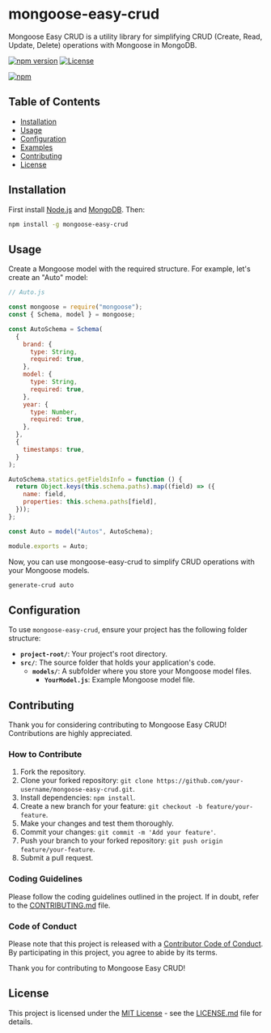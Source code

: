 # mongoose-easy-crud

Mongoose Easy CRUD is a utility library for simplifying CRUD (Create, Read, Update, Delete) operations with Mongoose in MongoDB.

[![npm version](https://badge.fury.io/js/mongoose-easy-crud.svg)](https://www.npmjs.com/package/mongoose-easy-crud)
[![License](https://img.shields.io/badge/license-MIT-blue.svg)](https://opensource.org/licenses/MIT)



[![npm](https://nodei.co/npm/mongoose-easy-crud.png)](https://www.npmjs.com/package/https://www.npmjs.com/package/mongoose-easy-crud)

## Table of Contents
- [Installation](#installation)
- [Usage](#usage)
- [Configuration](#configuration)
- [Examples](#examples)
- [Contributing](#contributing)
- [License](#license)

## Installation

First install [Node.js](http://nodejs.org/) and [MongoDB](https://www.mongodb.org/downloads). Then:

```bash
npm install -g mongoose-easy-crud
```

## Usage

Create a Mongoose model with the required structure. For example, let's create an "Auto" model:

```javascript
// Auto.js

const mongoose = require("mongoose");
const { Schema, model } = mongoose;

const AutoSchema = Schema(
  {
    brand: {
      type: String,
      required: true,
    },
    model: {
      type: String,
      required: true,
    },
    year: {
      type: Number,
      required: true,
    },
  },
  {
    timestamps: true,
  }
);

AutoSchema.statics.getFieldsInfo = function () {
  return Object.keys(this.schema.paths).map((field) => ({
    name: field,
    properties: this.schema.paths[field],
  }));
};

const Auto = model("Autos", AutoSchema);

module.exports = Auto;

```

Now, you can use mongoose-easy-crud to simplify CRUD operations with your Mongoose models.

```sh
generate-crud auto
```


## Configuration

To use `mongoose-easy-crud`, ensure your project has the following folder structure:

- **`project-root/`**: Your project's root directory.
- **`src/`**: The source folder that holds your application's code.
  - **`models/`**: A subfolder where you store your Mongoose model files.
    - **`YourModel.js`**: Example Mongoose model file.

## Contributing

Thank you for considering contributing to Mongoose Easy CRUD! Contributions are highly appreciated.

### How to Contribute

1. Fork the repository.
2. Clone your forked repository: `git clone https://github.com/your-username/mongoose-easy-crud.git`.
3. Install dependencies: `npm install`.
4. Create a new branch for your feature: `git checkout -b feature/your-feature`.
5. Make your changes and test them thoroughly.
6. Commit your changes: `git commit -m 'Add your feature'`.
7. Push your branch to your forked repository: `git push origin feature/your-feature`.
8. Submit a pull request.

### Coding Guidelines

Please follow the coding guidelines outlined in the project. If in doubt, refer to the [CONTRIBUTING.md](CONTRIBUTING.md) file.

### Code of Conduct

Please note that this project is released with a [Contributor Code of Conduct](CODE_OF_CONDUCT.md). By participating in this project, you agree to abide by its terms.

Thank you for contributing to Mongoose Easy CRUD!

## License

This project is licensed under the [MIT License](LICENSE.md) - see the [LICENSE.md](LICENSE.md) file for details.

